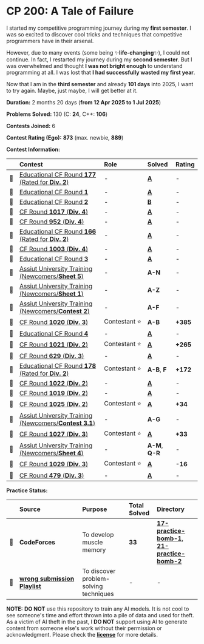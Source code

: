 # CP 200: A Tale of Failure

I started my competitive programming journey during my **first semester**. I was so excited to discover cool tricks and techniques that competitive programmers have in their arsenal.

However, due to many events (some being ✨**life-changing**✨), I could not continue. In fact, I restarted my journey during my **second semester**. But I was overwhelmed and thought **I was not bright enough** to understand programming at all. I was lost that **I had successfully wasted my first year**.

Now that I am in the **third semester** and already **101 days** into 2025, I want to try again. Maybe, just maybe, I will get better at it.

**Duration:** 2 months 20 days (**from 12 Apr 2025 to 1 Jul 2025**)

**Problems Solved:** 130 (C: **24**, C++: **106**)

**Contests Joined:** 6

**Contest Rating (Ego):** **873** (max. newbie, **889**)

**Contest Information:**

|     | Contest                                                          | Role               | Solved              | Rating   |
| :-: | :--------------------------------------------------------------- | :----------------- | :------------------ | :------- |
| 🐣  | [Educational CF Round **177** (Rated for **Div. 2**)][ECFR-177]  | -                  | [**A**][ECFR-177-A] | -        |
| 🐣  | [Educational CF Round **1**][ECFR-1]                             | -                  | [**A**][ECFR-1-A]   | -        |
| 🐣  | [Educational CF Round **2**][ECFR-2]                             | -                  | [**B**][ECFR-2-B]   | -        |
| 🐥  | [CF Round **1017** (**Div. 4**)][CFR-1017]                       | -                  | [**A**][CFR-1017-A] | -        |
| 🐥  | [CF Round **952** (**Div. 4**)][CFR-952]                         | -                  | [**A**][CFR-952-A]  | -        |
| 🐣  | [Educational CF Round **166** (Rated for **Div. 2**)][ECFR-166]  | -                  | [**A**][ECFR-166-A] | -        |
| 🐥  | [CF Round **1003** (**Div. 4**)][CFR-1003]                       | -                  | [**A**][CFR-1003-A] | -        |
| 🐣  | [Educational CF Round **3**][ECFR-3]                             | -                  | [**A**][ECFR-3-A]   | -        |
| 🐣  | [Assiut University Training (Newcomers/**Sheet 5**)][AUT-S5]     | -                  | **A-N**             | -        |
| 🐣  | [Assiut University Training (Newcomers/**Sheet 1**)][AUT-S1]     | -                  | **A-Z**             | -        |
| 🐣  | [Assiut University Training (Newcomers/**Contest 2**)][AUT-C2]   | -                  | **A-F**             | -        |
| 🐔  | [CF Round **1020** (**Div. 3**)][CFR-1020]                       | Contestant&nbsp;⭐ | **A-B**             | **+385** |
| 🐣  | [Educational CF Round **4**][ECFR-4]                             | -                  | [**A**][ECFR-4-A]   | -        |
| 🐔  | [CF Round **1021** (**Div. 2**)][CFR-1021]                       | Contestant&nbsp;⭐ | [**A**][CFR-1021-A] | **+265** |
| 🐥  | [CF Round **629** (**Div. 3**)][CFR-629]                         | -                  | [**A**][CFR-629-A]  | -        |
| 🐔  | [Educational CF Round **178** (Rated for **Div. 2**)][ECFR-178]  | Contestant&nbsp;⭐ | **A-B**, **F**      | **+172** |
| 🐥  | [CF Round **1022** (**Div. 2**)][CFR-1022]                       | -                  | [**A**][CFR-1022-A] | -        |
| 🐥  | [CF Round **1019** (**Div. 2**)][CFR-1019]                       | -                  | [**A**][CFR-1019-A] | -        |
| 🐔  | [CF Round **1025** (**Div. 2**)][CFR-1025]                       | Contestant&nbsp;⭐ | [**A**][CFR-1025-A] | **+34**  |
| 🐣  | [Assiut University Training (Newcomers/**Contest 3.1**)][AUT-C3] | -                  | **A-G**             | -        |
| 🐔  | [CF Round **1027** (**Div. 3**)][CFR-1027]                       | Contestant&nbsp;⭐ | [**A**][CFR-1027-A] | **+33**  |
| 🐣  | [Assiut University Training (Newcomers/**Sheet 4**)][AUT-S4]     | -                  | **A-M**, **Q-R**    | -        |
| 🐔  | [CF Round **1029** (**Div. 3**)][CFR-1029]                       | Contestant&nbsp;⭐ | [**A**][CFR-1029-A] | **-16**  |
| 🐥  | [CF Round **479** (**Div. 3**)][CFR-479]                         | -                  | [**A**][CFR-479-A]  | -        |

**Practice Status:**

|     | Source                                    | Purpose                                     | Total Solved | Directory                                                        |
| :-- | :---------------------------------------- | :------------------------------------------ | :----------- | :--------------------------------------------------------------- |
| 📌  | **CodeForces**                            | To&nbsp;develop muscle memory               | **33**       | [**17-practice-bomb-1**][PB-01], [**21-practice-bomb-2**][PB-02] |
| 📌  | [**wrong&nbsp;submission Playlist**][WSP] | To&nbsp;discover problem-solving techniques | -            | -                                                                |

<!-- ||||||| -->
<!-- contest links -->

[ECFR-166]: https://codeforces.com/contest/1976
[ECFR-177]: https://codeforces.com/contest/2086
[ECFR-178]: https://codeforces.com/contest/2104
[ECFR-1]: https://codeforces.com/contest/598
[ECFR-2]: https://codeforces.com/contest/600
[ECFR-3]: https://codeforces.com/contest/609
[ECFR-4]: https://codeforces.com/contest/612
[CFR-1017]: https://codeforces.com/contest/2094
[CFR-952]: https://codeforces.com/contest/1985
[CFR-1003]: https://codeforces.com/contest/2065
[AUT-S4]: https://codeforces.com/group/MWSDmqGsZm/contest/219856
[AUT-S5]: https://codeforces.com/group/MWSDmqGsZm/contest/223205
[AUT-S1]: https://codeforces.com/group/MWSDmqGsZm/contest/219158
[AUT-C2]: https://codeforces.com/group/MWSDmqGsZm/contest/326907
[CFR-1020]: https://codeforces.com/contest/2106
[CFR-1021]: https://codeforces.com/contest/2098
[CFR-1022]: https://codeforces.com/contest/2108
[CFR-629]: https://codeforces.com/contest/1328
[CFR-1019]: https://codeforces.com/contest/2103
[CFR-1025]: https://codeforces.com/contest/2109
[CFR-1027]: https://codeforces.com/contest/2114
[AUT-C3]: https://codeforces.com/group/MWSDmqGsZm/contest/329103
[CFR-1029]: https://codeforces.com/contest/2117
[CFR-479]: https://codeforces.com/contest/977

<!-- problem links -->

[ECFR-166-A]: https://codeforces.com/contest/1976/problem/A
[ECFR-177-A]: https://codeforces.com/contest/2086/problem/A
[ECFR-178-A]: https://codeforces.com/contest/2104/problem/A
[ECFR-1-A]: https://codeforces.com/contest/598/problem/A
[ECFR-2-B]: https://codeforces.com/contest/600/problem/B
[ECFR-3-A]: https://codeforces.com/contest/609/problem/A
[ECFR-4-A]: https://codeforces.com/contest/612/problem/A
[CFR-1017-A]: https://codeforces.com/contest/2094/problem/A
[CFR-952-A]: https://codeforces.com/contest/1985/problem/A
[CFR-1003-A]: https://codeforces.com/contest/2065/problem/A
[CFR-1019-A]: https://codeforces.com/contest/2103/problem/A
[CFR-1021-A]: https://codeforces.com/contest/2098/problem/A
[CFR-1022-A]: https://codeforces.com/contest/2108/problem/A
[CFR-1025-A]: https://codeforces.com/contest/2109/problem/A
[CFR-1027-A]: https://codeforces.com/contest/2114/problem/A
[CFR-629-A]: https://codeforces.com/contest/1328/problem/A
[CFR-1029-A]: https://codeforces.com/contest/2117/problem/A
[CFR-479-A]: https://codeforces.com/contest/977/problem/A

<!-- practice links -->

[PB-01]: https://github.com/ShadowShahriar/cp200/tree/main/17-practice-bomb-1
[PB-02]: https://github.com/ShadowShahriar/cp200/tree/main/21-practice-bomb-2
[WSP]: https://www.youtube.com/playlist?list=PL0G2Ga9ALv6kfWwpKT_aK2ib7RitsYjBO

**NOTE:** **DO NOT** use this repository to train any AI models. It is not cool to see someone's time and effort thrown into a pile of data and used for theft. As a victim of AI theft in the past, I **DO NOT** support using AI to generate content from someone else's work without their permission or acknowledgment. Please check the [**license**][LICENSE] for more details.

[LICENSE]: https://github.com/ShadowShahriar/cse222/blob/main/LICENSE
